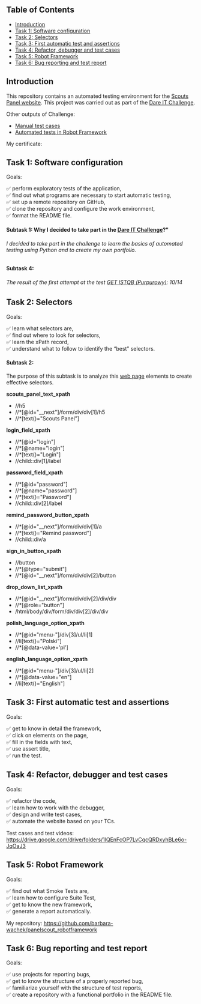 ## Table of Contents 
* [Introduction](#introduction)
* [Task 1: Software configuration](#task-1-software-configuration)
* [Task 2: Selectors](#task-2-selectors)
* [Task 3: First automatic test and assertions](#task-3-first-automatic-test-and-assertions)
* [Task 4: Refactor, debugger and test cases](#task-4-refactor-debugger-and-test-cases)
* [Task 5: Robot Framework](#task-5-robot-framework)
* [Task 6: Bug reporting and test report](#task-6-bug-reporting-and-test-report)

## Introduction
This repository contains an automated testing environment for the [Scouts Panel website](https://scouts-test.futbolkolektyw.pl/login). This project was carried out as part of the [Dare IT Challenge](https://www.dareit.io/challenges/wstep-do-testow-automatycznych).

Other outputs of Challenge:
* [Manual test cases](https://docs.google.com/spreadsheets/d/1RCin82tfSesU4tCNpFl7ppMIG3XLe50hg9Kswb1hSpE/edit#gid=0) 
* [Automated tests in Robot Framework](https://github.com/barbara-wachek/panelscout_robotframework) 

My certificate:

## Task 1: Software configuration

Goals:   

✅ perform exploratory tests of the application,  
✅ find out what programs are necessary to start automatic testing,  
✅ set up a remote repository on GitHub,  
✅ clone the repository and configure the work environment,  
✅ format the README file.  

#### Subtask 1: Why I decided to take part in the [Dare IT Challenge](https://www.dareit.io/challenges/wstep-do-testow-automatycznych)?"
###### I decided to take part in the challenge to learn the basics of automated testing using Python and to create my own portfolio.
#### Subtask 4: 
###### The result of the first attempt at the test [GET ISTQB (Purpurowy)](https://getistqb.com/#quizzes): 10/14

## Task 2: Selectors

Goals: 

✅ learn what selectors are,  
✅ find out where to look for selectors,  
✅ learn the xPath record,  
✅ understand what to follow to identify the “best” selectors.

#### Subtask 2:
The purpose of this subtask is to analyze this [web page](https://scouts-test.futbolkolektyw.pl/en/login?redirected=true) elements to create effective selectors.

**scouts_panel_text_xpath**
+ //h5
+ //*[@id="__next"]/form/div/div[1]/h5
+ //*[text()="Scouts Panel"]

**login_field_xpath**
+ //*[@id="login"]
+ //*[@name="login"]
+ //*[text()="Login"]
+ //child::div[1]/label

**password_field_xpath**
+ //*[@id="password"]
+ //*[@name="password"]
+ //*[text()="Password"]
+ //child::div[2]/label

**remind_password_button_xpath**
+ //*[@id="__next"]/form/div/div[1]/a
+ //*[text()="Remind password"]
+ //child::div/a

**sign_in_button_xpath**
+ //button
+ //*[@type="submit"]
+ //*[@id="__next"]/form/div/div[2]/button

**drop_down_list_xpath**
+ //*[@id="__next"]/form/div/div[2]/div/div
+ //*[@role="button"]
+ /html/body/div/form/div/div[2]/div/div

**polish_language_option_xpath**
+ //*[@id="menu-"]/div[3]/ul/li[1]
+ //li[text()="Polski"]
+ //*[@data-value='pl']

**english_language_option_xpath**
+ //*[@id="menu-"]/div[3]/ul/li[2]
+ //*[@data-value="en"]
+ //li[text()="English"]

## Task 3: First automatic test and assertions

Goals:  

✅ get to know in detail the framework,  
✅ click on elements on the page,  
✅ fill in the fields with text,  
✅ use assert title,  
✅ run the test.  

## Task 4: Refactor, debugger and test cases

Goals: 

✅ refactor the code,  
✅ learn how to work with the debugger,  
✅ design and write test cases,  
✅ automate the website based on your TCs.  

Test cases and test videos:   
https://drive.google.com/drive/folders/1lQEnFcOP7LvCqcQRDxyhBLe6o-JqOaJ3


## Task 5: Robot Framework

Goals:  

✅ find out what Smoke Tests are,  
✅ learn how to configure Suite Test,  
✅ get to know the new framework,  
✅ generate a report automatically.  

My repository: https://github.com/barbara-wachek/panelscout_robotframework

## Task 6: Bug reporting and test report

Goals:  

✅ use projects for reporting bugs,  
✅ get to know the structure of a properly reported bug,  
✅ familiarize yourself with the structure of test reports,  
✅ create a repository with a functional portfolio in the README file.  


